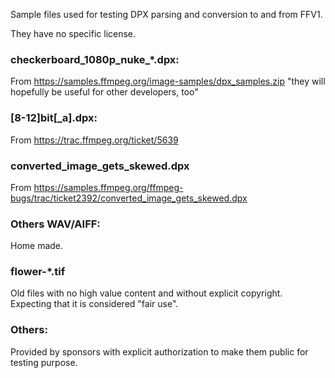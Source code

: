 Sample files used for testing DPX parsing and conversion to and from FFV1.

They have no specific license.

### checkerboard_1080p\_nuke\_\*.dpx:
From https://samples.ffmpeg.org/image-samples/dpx_samples.zip
"they will hopefully be useful for other developers, too"

### \[8-12\]bit\[\_a\].dpx:
From https://trac.ffmpeg.org/ticket/5639

### converted\_image\_gets\_skewed.dpx

From https://samples.ffmpeg.org/ffmpeg-bugs/trac/ticket2392/converted_image_gets_skewed.dpx

### Others WAV/AIFF:
Home made.

### flower-\*.tif 
Old files with no high value content and without explicit copyright.  
Expecting that it is considered "fair use".

### Others:
Provided by sponsors with explicit authorization to make them public for testing purpose.
